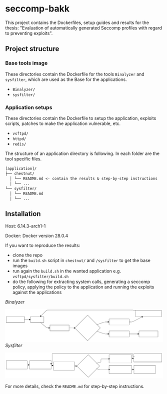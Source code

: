 # seccomp-bakk

This project contains the Dockerfiles, setup guides and results for the thesis: "Evaluation of automatically generated Seccomp profiles with regard to preventing exploits".

## Project structure

### Base tools image

These directories contain the Dockerfile for the tools `Binalyzer` and `sysfilter`, which are used as the Base for the applications.

- `Binalyzer/`
- `sysfilter/`

### Application setups

These directories contain the Dockerfile to setup the application, exploits scripts, patches to make the application vulnerable, etc.

- `vsftpd/`
- `httpd/`
- `redis/`

The structure of an application directory is following. In each folder are the tool specific files.

```
[application]/
├── chestnut/
  │ └── README.md <- contain the results & step-by-step instructions
  │ └── ...
└── sysfilter/
  │ └── README.md
  │ └── ...
```

## Installation

Host: 6.14.3-arch1-1

Docker: Docker version 28.0.4

If you want to reproduce the results:

- clone the repo
- run the `build.sh` script in `chestnut/` and `/sysfilter` to get the base images
- run again the `build.sh` in the wanted application e.g. `vsftpd/sysfilter/build.sh`
- do the following for extracting system calls, generating a seccomp policy, applying the policy to the application and running the exploits against the applications

_Binalyzer_

![Binalyzer methodolgy](binalyzer.svg "Title")
_Sysfilter_

![Sysfilter methodolgy](sysfilter.svg "Title")

For more details, check the `README.md` for step-by-step instructions.
